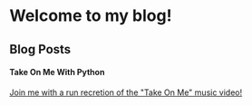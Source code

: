 # Welcome to my blog!

## Blog Posts

<div class="grid-container">
  <div class="grid-blog-description">
    <h4>Take On Me With Python</h4>
    <a href="projects/take-on-me/">
      <p>
        Join me with a run recretion of the "Take On Me" 
        music video!
      </p>    
    </a>
  </div>
  <div class="grid-blog-img">
    <img src="assets/img/take-on-me.gif" alt="" >
  </div>
</div>
